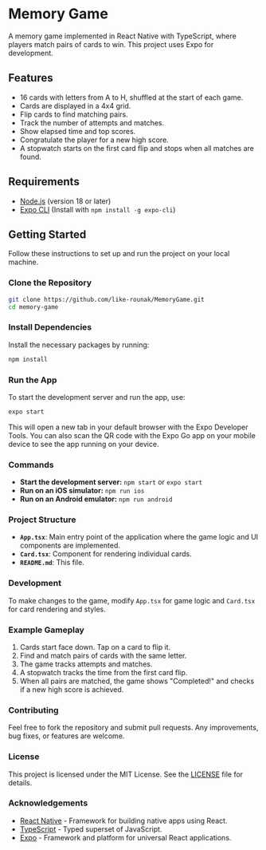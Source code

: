 
# Memory Game

A memory game implemented in React Native with TypeScript, where players match pairs of cards to win. This project uses Expo for development.

## Features

- 16 cards with letters from A to H, shuffled at the start of each game.
- Cards are displayed in a 4x4 grid.
- Flip cards to find matching pairs.
- Track the number of attempts and matches.
- Show elapsed time and top scores.
- Congratulate the player for a new high score.
- A stopwatch starts on the first card flip and stops when all matches are found.

## Requirements

- [Node.js](https://nodejs.org/) (version 18 or later)
- [Expo CLI](https://docs.expo.dev/get-started/installation/) (Install with `npm install -g expo-cli`)

## Getting Started

Follow these instructions to set up and run the project on your local machine.

### Clone the Repository

```bash
git clone https://github.com/like-rounak/MemoryGame.git
cd memory-game
```

### Install Dependencies

Install the necessary packages by running:

```bash
npm install
```

### Run the App

To start the development server and run the app, use:

```bash
expo start
```

This will open a new tab in your default browser with the Expo Developer Tools. You can also scan the QR code with the Expo Go app on your mobile device to see the app running on your device.

### Commands

- **Start the development server:** `npm start` or `expo start`
- **Run on an iOS simulator:** `npm run ios`
- **Run on an Android emulator:** `npm run android`

### Project Structure

- **`App.tsx`**: Main entry point of the application where the game logic and UI components are implemented.
- **`Card.tsx`**: Component for rendering individual cards.
- **`README.md`**: This file.

### Development

To make changes to the game, modify `App.tsx` for game logic and `Card.tsx` for card rendering and styles.

### Example Gameplay

1. Cards start face down. Tap on a card to flip it.
2. Find and match pairs of cards with the same letter.
3. The game tracks attempts and matches.
4. A stopwatch tracks the time from the first card flip.
5. When all pairs are matched, the game shows "Completed!" and checks if a new high score is achieved.

### Contributing

Feel free to fork the repository and submit pull requests. Any improvements, bug fixes, or features are welcome.

### License

This project is licensed under the MIT License. See the [LICENSE](LICENSE) file for details.

### Acknowledgements

- [React Native](https://reactnative.dev/) - Framework for building native apps using React.
- [TypeScript](https://www.typescriptlang.org/) - Typed superset of JavaScript.
- [Expo](https://expo.dev/) - Framework and platform for universal React applications.
